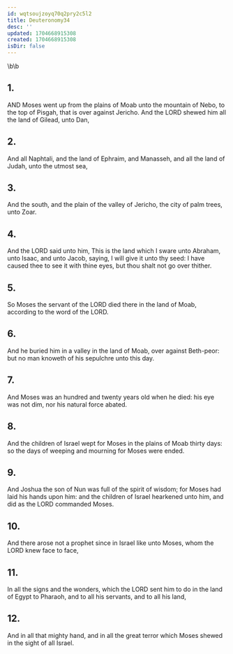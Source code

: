 ```yaml
---
id: wqtsoujzoyq70q2pry2c5l2
title: Deuteronomy34
desc: ''
updated: 1704668915308
created: 1704668915308
isDir: false
---
```

\b\b
## 1.
AND Moses went up from the plains of Moab unto the mountain of Nebo, to the top of Pisgah, that is over against Jericho.  And the LORD shewed him all the land of Gilead, unto Dan,
## 2.
And all Naphtali, and the land of Ephraim, and Manasseh, and all the land of Judah, unto the utmost sea,
## 3.
And the south, and the plain of the valley of Jericho, the city of palm trees, unto Zoar.
## 4.
And the LORD said unto him, This is the land which I sware unto Abraham, unto Isaac, and unto Jacob, saying, I will give it unto thy seed: I have caused thee to see it with thine eyes, but thou shalt not go over thither.
## 5.
So Moses the servant of the LORD died there in the land of Moab, according to the word of the LORD.
## 6.
And he buried him in a valley in the land of Moab, over against Beth-peor: but no man knoweth of his sepulchre unto this day.
## 7.
And Moses was an hundred and twenty years old when he died: his eye was not dim, nor his natural force abated.
## 8.
And the children of Israel wept for Moses in the plains of Moab thirty days: so the days of weeping and mourning for Moses were ended.
## 9.
And Joshua the son of Nun was full of the spirit of wisdom; for Moses had laid his hands upon him: and the children of Israel hearkened unto him, and did as the LORD commanded Moses.
## 10.
And there arose not a prophet since in Israel like unto Moses, whom the LORD knew face to face,
## 11.
In all the signs and the wonders, which the LORD sent him to do in the land of Egypt to Pharaoh, and to all his servants, and to all his land,
## 12.
And in all that mighty hand, and in all the great terror which Moses shewed in the sight of all Israel.
